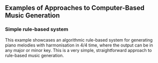 ## Examples of Approaches to Computer-Based Music Generation

### Simple rule-based system
This example showcases an algorithmic rule-based system for generating piano melodies with harmonisation in 4/4 time, where the output can be in any major or minor key. This is a very simple, straightforward approach to rule-based music generation.
